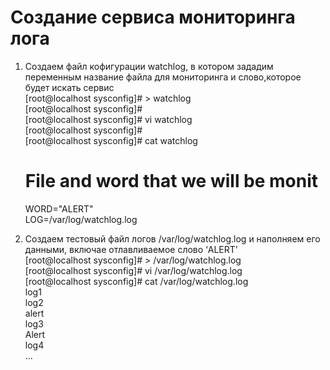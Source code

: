 # Создание сервиса мониторинга лога

1. Создаем файл кофигурации watchlog, в котором зададим переменным название файла для мониторинга и слово,которое будет искать сервис  
		[root@localhost sysconfig]# > watchlog  
		[root@localhost sysconfig]#   
		[root@localhost sysconfig]# vi watchlog  
		[root@localhost sysconfig]#   
		[root@localhost sysconfig]# cat watchlog  
	 # File and word that we will be monit  
	WORD="ALERT"  
	LOG=/var/log/watchlog.log  

2. Создаем тестовый файл логов /var/log/watchlog.log и наполняем его данными, включае отлавливаемое слово ‘ALERT’  
		[root@localhost sysconfig]# > /var/log/watchlog.log  
		[root@localhost sysconfig]# vi /var/log/watchlog.log  
		[root@localhost sysconfig]# cat /var/log/watchlog.log  
	log1  
	log2  
	alert  
	log3  
	Alert  
	log4  
	...  



